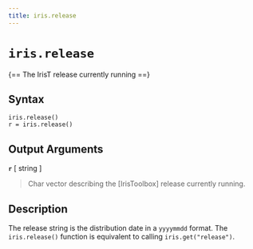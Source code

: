 ```yaml
---
title: iris.release
---
```


# `iris.release`

{== The IrisT release currently running ==}

## Syntax

    iris.release()
    r = iris.release()


## Output Arguments

__`r`__ [ string ] 
> 
> Char vector describing the [IrisToolbox] release currently running.
> 

## Description

The release string is the distribution date in a `yyyymmdd` format. The
`iris.release()` function is equivalent to calling `iris.get("release")`.

